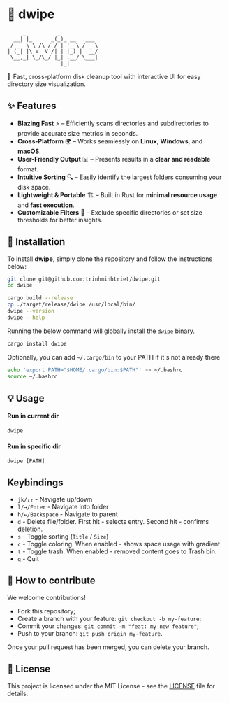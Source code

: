 # 🚀 dwipe

```text
     _          _
  __| |_      _(_)_ __   ___
 / _` \ \ /\ / / | '_ \ / _ \
| (_| |\ V  V /| | |_) |  __/
 \__,_| \_/\_/ |_| .__/ \___|
                 |_|
```

🧹 Fast, cross-platform disk cleanup tool with interactive UI for easy directory size visualization.

## ✨ Features

- **Blazing Fast** ⚡ – Efficiently scans directories and subdirectories to provide accurate size metrics in seconds.
- **Cross-Platform** 🌍 – Works seamlessly on **Linux**, **Windows**, and **macOS**.
- **User-Friendly Output** 📊 – Presents results in a **clear and readable** format.
- **Intuitive Sorting** 🔍 – Easily identify the largest folders consuming your disk space.
- **Lightweight & Portable** 🏗 – Built in Rust for **minimal resource usage** and **fast execution**.
- **Customizable Filters** 🎯 – Exclude specific directories or set size thresholds for better insights.

## 🚀 Installation

To install **dwipe**, simply clone the repository and follow the instructions below:

```bash
git clone git@github.com:trinhminhtriet/dwipe.git
cd dwipe

cargo build --release
cp ./target/release/dwipe /usr/local/bin/
dwipe --version
dwipe --help
```

Running the below command will globally install the `dwipe` binary.

```bash
cargo install dwipe
```

Optionally, you can add `~/.cargo/bin` to your PATH if it's not already there

```bash
echo 'export PATH="$HOME/.cargo/bin:$PATH"' >> ~/.bashrc
source ~/.bashrc
```

## 💡 Usage

#### Run in current dir

`dwipe`

#### Run in specific dir

`dwipe [PATH]`

## Keybindings

- `jk/↓↑` - Navigate up/down
- `l/→/Enter` - Navigate into folder
- `h/←/Backspace` - Navigate to parent
- `d` - Delete file/folder. First hit - selects entry. Second hit - confirms deletion.
- `s` - Toggle sorting (`Title` / `Size`)
- `c` - Toggle coloring. When enabled - shows space usage with gradient
- `t` - Toggle trash. When enabled - removed content goes to Trash bin.
- `q` - Quit

## 🤝 How to contribute

We welcome contributions!

- Fork this repository;
- Create a branch with your feature: `git checkout -b my-feature`;
- Commit your changes: `git commit -m "feat: my new feature"`;
- Push to your branch: `git push origin my-feature`.

Once your pull request has been merged, you can delete your branch.

## 📝 License

This project is licensed under the MIT License - see the [LICENSE](LICENSE) file for details.
